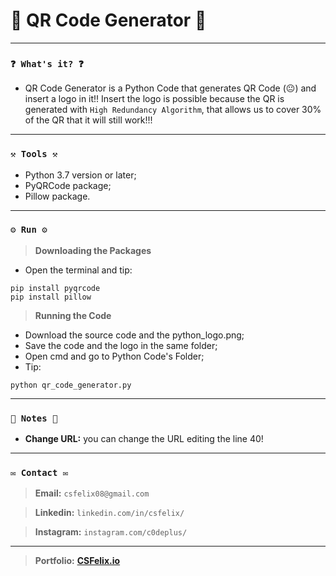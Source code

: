 # 🌟 QR Code Generator 🌟

----
### `❓ What's it? ❓`

* QR Code Generator is a Python Code that generates QR Code (😐) and insert a logo in it!! Insert the logo is possible because the QR is generated with `High Redundancy Algorithm`, that allows us to cover 30% of the QR that it will still work!!!

----
### `⚒️ Tools ⚒️`

* Python 3.7 version or later;
* PyQRCode package;
* Pillow package.

----
### `⚙️ Run ⚙️`

> **Downloading the Packages**

* Open the terminal and tip:

```
pip install pyqrcode
pip install pillow
```

> **Running the Code**

* Download the source code and the python_logo.png;
* Save the code and the logo in the same folder;
* Open cmd and go to Python Code's Folder;
* Tip:

```
python qr_code_generator.py
```

----
### `📝 Notes 📝`

* **Change URL:** you can change the URL editing the line 40!

----
### `✉️ Contact ✉️`

> **Email:** `csfelix08@gmail.com`

> **Linkedin:** `linkedin.com/in/csfelix/`

> **Instagram:** `instagram.com/c0deplus/`

----

> **Portfolio:** **[CSFelix.io](https://csfelix.github.io/)**
